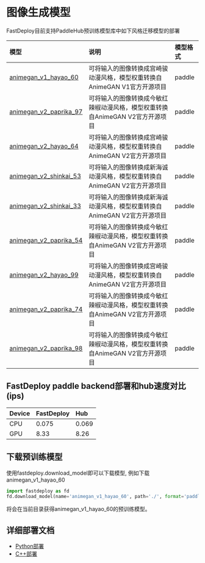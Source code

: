 # 图像生成模型

FastDeploy目前支持PaddleHub预训练模型库中如下风格迁移模型的部署

| 模型 | 说明 | 模型格式 |
| :--- | :--- | :------- |
|[animegan_v1_hayao_60](https://www.paddlepaddle.org.cn/hubdetail?name=animegan_v1_hayao_60&en_category=GANs)|可将输入的图像转换成宫崎骏动漫风格，模型权重转换自AnimeGAN V1官方开源项目|paddle|
|[animegan_v2_paprika_97](https://www.paddlepaddle.org.cn/hubdetail?name=animegan_v2_paprika_97&en_category=GANs)|可将输入的图像转换成今敏红辣椒动漫风格，模型权重转换自AnimeGAN V2官方开源项目|paddle|
|[animegan_v2_hayao_64](https://www.paddlepaddle.org.cn/hubdetail?name=animegan_v2_hayao_64&en_category=GANs)|可将输入的图像转换成宫崎骏动漫风格，模型权重转换自AnimeGAN V2官方开源项目|paddle|
|[animegan_v2_shinkai_53](https://www.paddlepaddle.org.cn/hubdetail?name=animegan_v2_shinkai_53&en_category=GANs)|可将输入的图像转换成新海诚动漫风格，模型权重转换自AnimeGAN V2官方开源项目|paddle|
|[animegan_v2_shinkai_33](https://www.paddlepaddle.org.cn/hubdetail?name=animegan_v2_shinkai_33&en_category=GANs)|可将输入的图像转换成新海诚动漫风格，模型权重转换自AnimeGAN V2官方开源项目|paddle|
|[animegan_v2_paprika_54](https://www.paddlepaddle.org.cn/hubdetail?name=animegan_v2_paprika_54&en_category=GANs)|可将输入的图像转换成今敏红辣椒动漫风格，模型权重转换自AnimeGAN V2官方开源项目|paddle|
|[animegan_v2_hayao_99](https://www.paddlepaddle.org.cn/hubdetail?name=animegan_v2_hayao_99&en_category=GANs)|可将输入的图像转换成宫崎骏动漫风格，模型权重转换自AnimeGAN V2官方开源项目|paddle|
|[animegan_v2_paprika_74](https://www.paddlepaddle.org.cn/hubdetail?name=animegan_v2_paprika_74&en_category=GANs)|可将输入的图像转换成今敏红辣椒动漫风格，模型权重转换自AnimeGAN V2官方开源项目|paddle|
|[animegan_v2_paprika_98](https://www.paddlepaddle.org.cn/hubdetail?name=animegan_v2_paprika_98&en_category=GANs)|可将输入的图像转换成今敏红辣椒动漫风格，模型权重转换自AnimeGAN V2官方开源项目|paddle|

## FastDeploy paddle backend部署和hub速度对比(ips)
| Device | FastDeploy | Hub |
| :--- | :--- | :------- |
|  CPU   |  0.075     | 0.069|
|  GPU   |  8.33      | 8.26 |



## 下载预训练模型
使用fastdeploy.download_model即可以下载模型, 例如下载animegan_v1_hayao_60
```python
import fastdeploy as fd
fd.download_model(name='animegan_v1_hayao_60', path='./', format='paddle')
```
将会在当前目录获得animegan_v1_hayao_60的预训练模型。

## 详细部署文档

- [Python部署](python)
- [C++部署](cpp)
